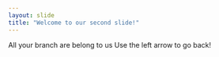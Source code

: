 ```yaml
---
layout: slide
title: "Welcome to our second slide!"
---
```

All your branch are belong to us
Use the left arrow to go back!
